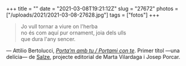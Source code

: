 +++
title = ""
date = "2021-03-08T19:21:12Z"
slug = "27672"
photos = ["/uploads/2021/2021-03-08-27628.jpg"]
tags = ["fotos"]
+++

> Jo vull tornar a viure on l'herba  
> no és com aquí pur ornament, joia dels ulls  
> que dura l'any sencer.

— Attilio Bertolucci, [*Porta’m amb tu / Portami con te*](https://www.salze.cat/producte/portam-amb-tu-attilio-bertolucci/). Primer títol —una delícia— de [Salze](https://salze.cat), projecte editorial de Marta Vilardaga i Josep Porcar.

<img alt="" src="/uploads/2021/2021-03-08-27628.jpg">
